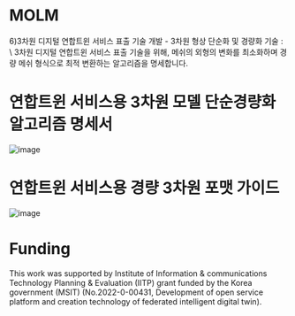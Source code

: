 # MOLM
6)3차원 디지털 연합트윈 서비스 표출 기술 개발 - 3차원 형상 단순화 및 경량화 기술 : \\
3차원 디지털 연합트윈 서비스 표출 기술을 위해, 메쉬의 외형의 변화를 최소화하며 경량 메쉬 형식으로 최적 변환하는 알고리즘을 명세합니다.

# 연합트윈 서비스용 3차원 모델 단순경량화 알고리즘 명세서
![image](https://github.com/user-attachments/assets/72b7c1ea-ffe3-4d93-8aba-ab60e04b57ae)

# 연합트윈 서비스용 경량 3차원 포맷 가이드
![image](https://github.com/user-attachments/assets/c795c03c-a74d-4635-bf5f-0b529afe6aac)

# Funding
This work was supported by Institute of Information & communications Technology Planning & Evaluation (IITP) grant funded by the Korea government (MSIT) (No.2022-0-00431, Development of open service platform and creation technology of federated intelligent digital twin).
